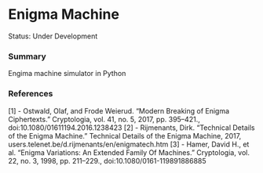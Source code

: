 # Enigma Machine

Status: Under Development

### Summary
Engima machine simulator in Python

### References
[1] - Ostwald, Olaf, and Frode Weierud. “Modern Breaking of Enigma Ciphertexts.” Cryptologia, vol. 41, no. 5, 2017, pp. 395–421., doi:10.1080/01611194.2016.1238423
[2] - Rijmenants, Dirk. “Technical Details of the Enigma Machine.” Technical Details of the Enigma Machine, 2017, users.telenet.be/d.rijmenants/en/enigmatech.htm
[3] - Hamer, David H., et al. “Enigma Variations: An Extended Family Of Machines.” Cryptologia, vol. 22, no. 3, 1998, pp. 211–229., doi:10.1080/0161-119891886885
